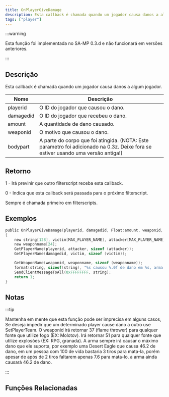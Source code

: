 ```yaml
---
title: OnPlayerGiveDamage
description: Esta callback é chamada quando um jogador causa danos a algum jogador.
tags: ["player"]
---
```


:::warning

Esta função foi implementada no SA-MP 0.3.d e não funcionará em versões anteriores.

:::

## Descrição

Esta callback é chamada quando um jogador causa danos a algum jogador.

| Nome      | Descrição                                                                                                                         |
| --------- | --------------------------------------------------------------------------------------------------------------------------------- |
| playerid  | O ID do jogador que causou o dano.                                                                                                |
| damagedid | O ID do jogador que recebeu o dano.                                                                                               |
| amount    | A quantidade de dano causado.                                                                                                     |
| weaponid  | O motivo que causou o dano.                                                                                                       |
| bodypart  | A parte do corpo que foi atingida. (NOTA: Este parametro foi adicionado na 0.3z. Deixe fora se estiver usando uma versão antiga!) |

## Retorno

1 - Irá previnir que outro filterscript receba esta callback.

0 - Indica que esta callback será passada para o próximo filterscript.

Sempre é chamada primeiro em filterscripts.

## Exemplos

```c
public OnPlayerGiveDamage(playerid, damagedid, Float:amount, weaponid, bodypart)
{
    new string[128], victim[MAX_PLAYER_NAME], attacker[MAX_PLAYER_NAME];
    new weaponname[24];
    GetPlayerName(playerid, attacker, sizeof (attacker));
    GetPlayerName(damagedid, victim, sizeof (victim));

    GetWeaponName(weaponid, weaponname, sizeof (weaponname));
    format(string, sizeof(string), "%s causou %.0f de dano em %s, arma: %s, corpo: %d", attacker, amount, victim, weaponname, bodypart);
    SendClientMessageToAll(0xFFFFFFFF, string);
    return 1;
}
```

## Notas

:::tip

Mantenha em mente que esta função pode ser imprecisa em alguns casos, Se deseja impedir que um determinado player cause dano a outro use SetPlayerTeam. O weaponid irá retornar 37 (flame thrower) para qualquer fonte que utilize fogo (EX: Molotov). Irá retornar 51 para qualquer fonte que utilize explosões (EX: RPG, granada). A arma sempre irá causar o máximo dano que ele suporta, por exemplo uma Desert Eagle que causa 46.2 de dano, em um pessoa com 100 de vida bastaria 3 tiros para mata-la, porém apesar de após de 2 tiros faltarem apenas 7.6 para mata-lo, a arma ainda causará 46.2 de dano.

:::

## Funções Relacionadas
